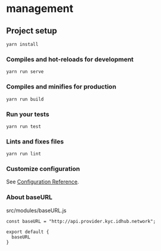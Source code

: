 # management

## Project setup
```
yarn install
```

### Compiles and hot-reloads for development
```
yarn run serve
```

### Compiles and minifies for production
```
yarn run build
```

### Run your tests
```
yarn run test
```

### Lints and fixes files
```
yarn run lint
```

### Customize configuration
See [Configuration Reference](https://cli.vuejs.org/config/).

### About baseURL
src/modules/baseURL.js

```
const baseURL = "http://api.provider.kyc.idhub.network";   

export default {
  baseURL
}
```